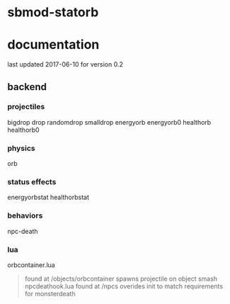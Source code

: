 # sbmod-statorb
# documentation
last updated 2017-06-10 for version 0.2

## backend
### projectiles
bigdrop
drop
randomdrop
smalldrop
energyorb
energyorb0
healthorb
healthorb0

### physics
orb

### status effects
energyorbstat
healthorbstat

### behaviors
npc-death

### lua
orbcontainer.lua
>found at /objects/orbcontainer
>spawns projectile on object smash
npcdeathook.lua
>found at /npcs
>overides init to match requirements for monsterdeath
